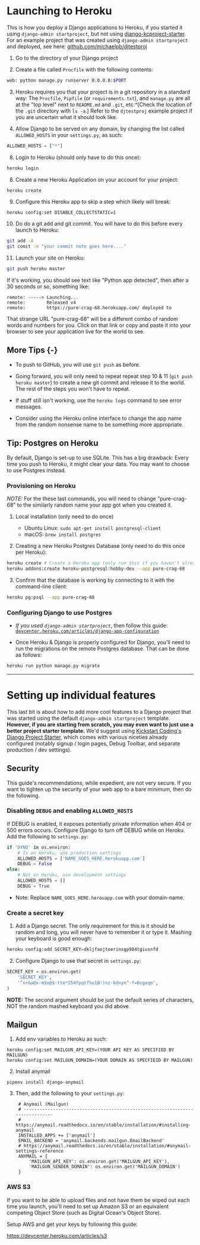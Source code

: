 # Launching to Heroku

This is how you deploy a Django applications to Heroku, if you started it using
`django-admin startproject`, but not using
[django-kcproject-starter](https://github.com/michaelpb/django-kcproject-starter/).
For an example project that was created using `django-admin startproject` and
deployed, see here:
[github.com/michaelpb/djtestproj](https://github.com/michaelpb/djtestproj)


1. Go to the directory of your Django project

2. Create a file called `Procfile` with the following contents:
```bash
web: python manage.py runserver 0.0.0.0:$PORT
```

3. Heroku requires you that your project is in a git repository in a standard
way: The `Procfile`, `Pipfile` (or `requirements.txt`), and `manage.py` are all
at the "top level" next to `README.md` and `.git`, etc.^[Check the location of
the `.git` directory with `ls -a`.] Refer to the `djtestproj` example project
if you are uncertain what it should look like.

4. Allow Django to be served on any domain, by changing the list called
`ALLOWED_HOSTS` in your `settings.py`, as such:

```python
ALLOWED_HOSTS = ["*"]
```

8. Login to Heroku (should only have to do this once):

```bash
heroku login
```

8. Create a new Heroku Application on your account for your project:

```
heroku create
```

9. Configure this Heroku app to skip a step which likely will break:

```bash
heroku config:set DISABLE_COLLECTSTATIC=1
```

10. Do do a git add and git commit. You will have to do this before every launch
to Heroku:

```bash
git add -A
git comit -m "your commit note goes here...."
```

11. Launch your site on Heroku:
```bash
git push heroku master
```

If it's working, you should see text like "Python app detected", then
after a 30 seconds or so, something like:

```
remote: -----> Launching...
remote:        Released v4
remote:        https://pure-crag-68.herokuapp.com/ deployed to
```

That strange URL "pure-crag-68" will be a different combo of random words and
numbers for you. Click on that link or copy and paste it into your browser to
see your application live for the world to see.


## More Tips {-}

* To push to GitHub, you will use `git push` as before.

* Going forward, you will only need to repeat repeat step 10 & 11 (`git push
  heroku master`) to create a new git commit and release it to the world. The
  rest of the steps you won't have to repeat.

* If stuff still isn't working, use the `heroku logs` command to see error
  messages.

* Consider using the Heroku online interface to change the app name
  from the random nonsense name to be something more appropriate.

## Tip: Postgres on Heroku

By default, Django is set-up to use SQLite. This has a big drawback: Every time
you push to Heroku, it might clear your data. You may want to choose to use
Postgres instead.


### Provisioning on Heroku

*NOTE:* For the these last commands, you will need to change "pure-crag-68" to
the similarly random name your app got when you created it.


1. Local installation (only need to do once)
    * Ubuntu Linux: `sudo apt-get install postgresql-client`
    * macOS: `brew install postgres`

2. Creating a new Heroku Postgres Database (only need to do this once per
Heroku):
```bash
heroku create # Create a Heroku app (only run this if you haven't already)
heroku addons:create heroku-postgresql:hobby-dev --app pure-crag-68
```

3. Confirm that the database is working by connecting to it with the
command-line client:
```bash
heroku pg:psql --app pure-crag-68
```


### Configuring Django to use Postgres

* *If you used `django-admin startproject`*, then follow this guide:
  [`devcenter.heroku.com/articles/django-app-configuration`](https://devcenter.heroku.com/articles/django-app-configuration)

* Once Heroku & Django is properly configured for Django, you'll need to run the
migrations on the remote Postgres database. That can be done as follows:
```bash
heroku run python manage.py migrate
```


----------------------

# Setting up individual features

This last bit is about how to add more cool features to a Django project that
was started using the default `django-admin startproject` template. **However,
if you are starting from scratch, you may even want to just use a better
project starter template.** We'd suggest using [Kickstart Coding's Django
Project Starter](https://github.com/kickstartcoding/django-kcproject-starter),
which comes with various niceties already configured (notably signup / login
pages, Debug Toolbar, and separate production / dev settings).

## Security

This guide's recommendations, while expedient, are not very secure.  If you
want to tighten up the security of your web app to a bare minimum, then do the
following.


### Disabling `DEBUG` and enabling `ALLOWED_HOSTS`

If DEBUG is enabled, it exposes potentially private information when 404 or 500
errors occurs.  Configure Django to turn off DEBUG while on Heroku. Add the
following to `settings.py`:

```python
if 'DYNO' in os.environ:
    # Is on Heroku, use production settings
    ALLOWED_HOSTS = ['NAME_GOES_HERE.herokuapp.com']
    DEBUG = False
else:
    # Not on Heroku, use development settings
    ALLOWED_HOSTS = []
    DEBUG = True
```

- Note: Replace `NAME_GOES_HERE.herouapp.com` with your domain-name.


### Create a secret key

1. Add a Django secret. The only requirement for this is it should be random and
long, you will never have to remember it or type it. Mashing your keyboard is
good enough:

```python
heroku config:add SECRET_KEY=dkljfaojtoerinsgp984tgiusnfd
```

2. Configure Django to use that secret in `settings.py`:

```python
SECRET_KEY = os.environ.get(
    'SECRET_KEY',
    '^n+&a@x-m$o@$-tte*254fpqtf%u18!)nz-kdnyn^-f=6cgxqm',
)
```

**NOTE:** The second argument should be just the default series of characters,
NOT the random mashed keyboard you did above.



## Mailgun

1. Add env variables to Heroku as such:

```
heroku config:set MAILGUN_API_KEY=(YOUR API KEY AS SPECIFIED BY MAILGUN)
heroku config:set MAILGUN_DOMAIN=(YOUR DOMAIN AS SPECFIEID BY MAILGUN)
```

2. Install anymail

```
pipenv install django-anymail
```

3. Then, add the following to your `settings.py`:


        # Anymail (Mailgun)
        # ------------------------------------------------------------------------------
        # https://anymail.readthedocs.io/en/stable/installation/#installing-anymail
        INSTALLED_APPS += ['anymail']
        EMAIL_BACKEND = 'anymail.backends.mailgun.EmailBackend'
        # https://anymail.readthedocs.io/en/stable/installation/#anymail-settings-reference
        ANYMAIL = {
            'MAILGUN_API_KEY': os.environ.get('MAILGUN_API_KEY'),
            'MAILGUN_SENDER_DOMAIN': os.environ.get('MAILGUN_DOMAIN')
        }



### AWS S3

If you want to be able to upload files and not have them be wiped out each time
you launch, you'll need to set up Amazon S3 or an equivalent competing Object
Store (such as Digital Ocean's Object Store).

Setup AWS and get your keys by following this guide:

<https://devcenter.heroku.com/articles/s3>

